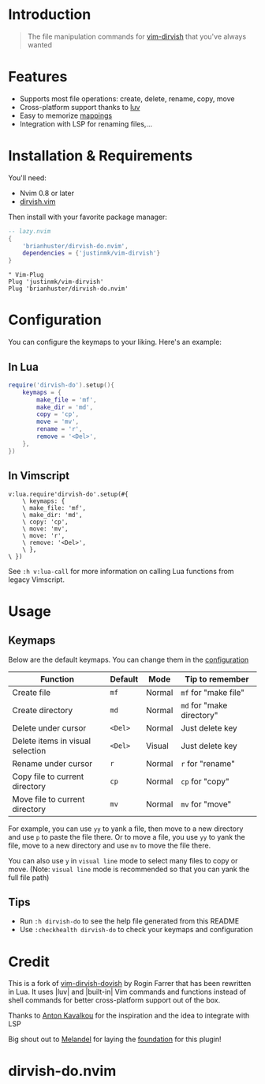 # Introduction

> The file manipulation commands for [vim-dirvish](https://github.com/justinmk/vim-dirvish) that you've always wanted

# Features
- Supports most file operations: create, delete, rename, copy, move
- Cross-platform support thanks to [luv](https://github.com/luvit/luv)
- Easy to memorize [mappings](#mappings) 
- Integration with LSP for renaming files,...

# Installation & Requirements

You'll need:
- Nvim 0.8 or later
- [dirvish.vim](https://github.com/justinmk/vim-dirvish)

Then install with your favorite package manager:

```lua
-- lazy.nvim
{
    'brianhuster/dirvish-do.nvim',
    dependencies = {'justinmk/vim-dirvish'}
}
```

```vim
" Vim-Plug
Plug 'justinmk/vim-dirvish'
Plug 'brianhuster/dirvish-do.nvim'
```
# Configuration

You can configure the keymaps to your liking. Here's an example:

## In Lua

```lua
require('dirvish-do').setup(){
	keymaps = {
		make_file = 'mf',
		make_dir = 'md',
		copy = 'cp',
		move = 'mv',
		rename = 'r',
		remove = '<Del>',
	},
})
```
## In Vimscript

```vim
v:lua.require'dirvish-do'.setup(#{
    \ keymaps: {
    \ make_file: 'mf',
    \ make_dir: 'md',
    \ copy: 'cp',
    \ move: 'mv',
    \ move: 'r',
    \ remove: '<Del>',
    \ },
\ })
```
See `:h v:lua-call` for more information on calling Lua functions from legacy Vimscript.

# Usage

## Keymaps

Below are the default keymaps. You can change them in the [configuration](#configuration)

| Function                                | Default | Mode  |Tip to remember             |
| --------------------------------------- | ------- | ----  |----------------------------|
| Create file                             | `mf`    | Normal|`mf` for "make file"        |
| Create directory                        | `md`    | Normal|`md` for "make directory"   |
| Delete under cursor                     | `<Del>` | Normal|Just delete key             |
| Delete items in visual selection        | `<Del>` | Visual|Just delete key             |
| Rename under cursor                     | `r`     | Normal|`r` for "rename"            |
| Copy file to current directory          | `cp`    | Normal|`cp` for "copy"             |
| Move file to current directory          | `mv`    | Normal|`mv` for "move"             |

For example, you can use `yy` to yank a file, then move to a new directory and use `p` to paste the file there. Or to move a file, you use `yy` to yank the file, move to a new directory and use `mv` to move the file there.

You can also use `y` in `visual line` mode to select many files to copy or move. (Note: `visual line` mode is recommended so that you can yank the full file path)

## Tips

- Run `:h dirvish-do` to see the help file generated from this README
- Use `:checkhealth dirvish-do` to check your keymaps and configuration

# Credit

This is a fork of [vim-dirvish-dovish](https://github.com/roginfarrer/vim-dirvish-dovish) by Rogin Farrer that has been rewritten in Lua. It uses |luv| and |built-in| Vim commands and functions instead of shell commands for better cross-platform support out of the box.

Thanks to [Anton Kavalkou](https://github.com/antosha417/nvim-lsp-file-operations) for the inspiration and the idea to integrate with LSP

Big shout out to [Melandel](https://github.com/Melandel) for laying the [foundation](https://github.com/Melandel/desktop/blob/c323969e4bd48dda6dbceada3a7afe8bacdda0f5/setup/my_vimrc.vim#L976-L1147) for this plugin!
# dirvish-do.nvim
